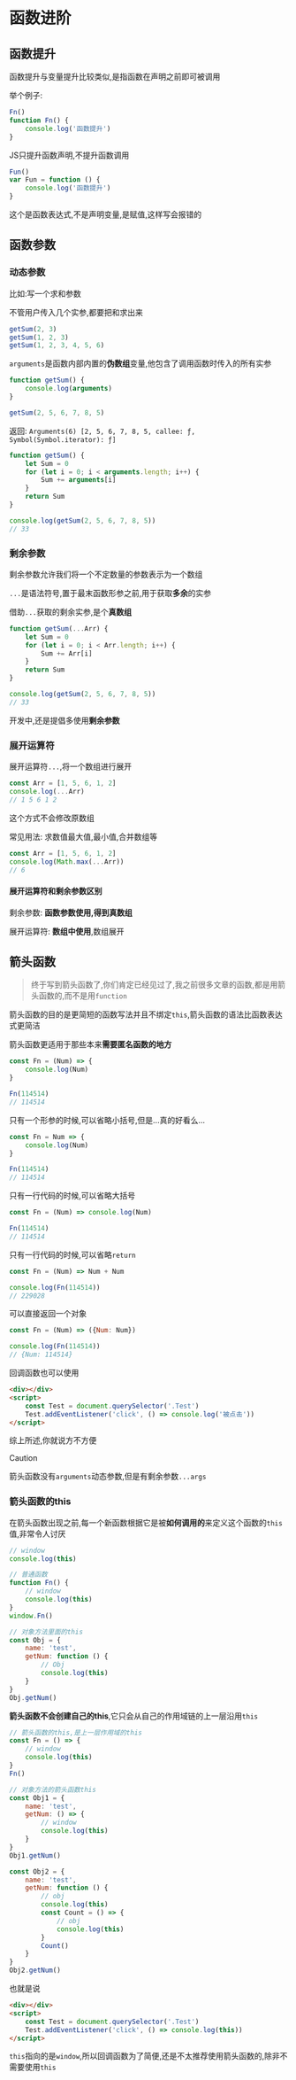 # 函数进阶

## 函数提升

函数提升与变量提升比较类似,是指函数在声明之前即可被调用

举个例子:

```js
Fn()
function Fn() {
    console.log('函数提升')
}
```

JS只提升函数声明,不提升函数调用

```js
Fun()
var Fun = function () {
    console.log('函数提升')
}
```

这个是函数表达式,不是声明变量,是赋值,这样写会报错的

## 函数参数

### 动态参数

比如:写一个求和参数

不管用户传入几个实参,都要把和求出来

```js
getSum(2, 3)
getSum(1, 2, 3)
getSum(1, 2, 3, 4, 5, 6)
```

`arguments`是函数内部内置的**伪数组**变量,他包含了调用函数时传入的所有实参

```js
function getSum() {
    console.log(arguments)
}

getSum(2, 5, 6, 7, 8, 5)
```

返回: `Arguments(6) [2, 5, 6, 7, 8, 5, callee: ƒ, Symbol(Symbol.iterator): ƒ]`

```js
function getSum() {
    let Sum = 0
    for (let i = 0; i < arguments.length; i++) {
        Sum += arguments[i]
    }
    return Sum
}

console.log(getSum(2, 5, 6, 7, 8, 5))
// 33
```

### 剩余参数

剩余参数允许我们将一个不定数量的参数表示为一个数组

`...`是语法符号,置于最末函数形参之前,用于获取**多余**的实参

借助`...`获取的剩余实参,是个**真数组**

```js
function getSum(...Arr) {
    let Sum = 0
    for (let i = 0; i < Arr.length; i++) {
        Sum += Arr[i]
    }
    return Sum
}

console.log(getSum(2, 5, 6, 7, 8, 5))
// 33
```

开发中,还是提倡多使用**剩余参数**

### 展开运算符

展开运算符`...`,将一个数组进行展开

```js
const Arr = [1, 5, 6, 1, 2]
console.log(...Arr)
// 1 5 6 1 2
```

这个方式不会修改原数组

常见用法: 求数值最大值,最小值,合并数组等

```js
const Arr = [1, 5, 6, 1, 2]
console.log(Math.max(...Arr))
// 6
```

#### 展开运算符和剩余参数区别

剩余参数: **函数参数使用,得到真数组**

展开运算符: **数组中使用**,数组展开

## 箭头函数

> 终于写到箭头函数了,你们肯定已经见过了,我之前很多文章的函数,都是用箭头函数的,而不是用`function`

箭头函数的目的是更简短的函数写法并且不绑定`this`,箭头函数的语法比函数表达式更简洁

箭头函数更适用于那些本来**需要匿名函数的地方**

```js
const Fn = (Num) => {
    console.log(Num)
}

Fn(114514)
// 114514
```

只有一个形参的时候,可以省略小括号,但是...真的好看么...

```js
const Fn = Num => {
    console.log(Num)
}

Fn(114514)
// 114514
```

只有一行代码的时候,可以省略大括号

```js
const Fn = (Num) => console.log(Num)

Fn(114514)
// 114514
```

只有一行代码的时候,可以省略`return`

```js
const Fn = (Num) => Num + Num

console.log(Fn(114514))
// 229028
```

可以直接返回一个对象

```js
const Fn = (Num) => ({Num: Num})

console.log(Fn(114514))
// {Num: 114514}
```

回调函数也可以使用

```html
<div></div>
<script>
    const Test = document.querySelector('.Test')
    Test.addEventListener('click', () => console.log('被点击'))
</script>
```

综上所述,你就说方不方便

> [!caution]
>
> 箭头函数没有`arguments`动态参数,但是有剩余参数`...args`

### 箭头函数的this

在箭头函数出现之前,每一个新函数根据它是被**如何调用的**来定义这个函数的`this`值,非常令人讨厌

```js
// window
console.log(this)

// 普通函数
function Fn() {
    // window
    console.log(this)
}
window.Fn()

// 对象方法里面的this
const Obj = {
    name: 'test',
    getNum: function () {
        // Obj
        console.log(this)
    }
}
Obj.getNum()
```

**箭头函数不会创建自己的this**,它只会从自己的作用域链的上一层沿用`this`

```js
// 箭头函数的this,是上一层作用域的this
const Fn = () => {
    // window
    console.log(this)
}
Fn()

// 对象方法的箭头函数this
const Obj1 = {
    name: 'test',
    getNum: () => {
        // window
        console.log(this)
    }
}
Obj1.getNum()

const Obj2 = {
    name: 'test',
    getNum: function () {
        // obj
        console.log(this)
        const Count = () => {
            // obj
            console.log(this)
        }
        Count()
    }
}
Obj2.getNum()
```

也就是说

```html
<div></div>
<script>
    const Test = document.querySelector('.Test')
    Test.addEventListener('click', () => console.log(this))
</script>
```

`this`指向的是`window`,所以回调函数为了简便,还是不太推荐使用箭头函数的,除非不需要使用`this`
